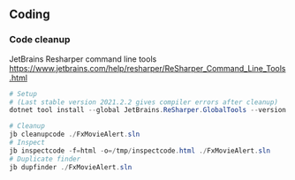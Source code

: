 ## Coding

### Code cleanup
JetBrains Resharper command line tools  
https://www.jetbrains.com/help/resharper/ReSharper_Command_Line_Tools.html

``` powershell
# Setup 
# (Last stable version 2021.2.2 gives compiler errors after cleanup)
dotnet tool install --global JetBrains.ReSharper.GlobalTools --version 2021.3.0-eap10

# Cleanup
jb cleanupcode ./FxMovieAlert.sln
# Inspect
jb inspectcode -f=html -o=/tmp/inspectcode.html ./FxMovieAlert.sln
# Duplicate finder
jb dupfinder ./FxMovieAlert.sln
```